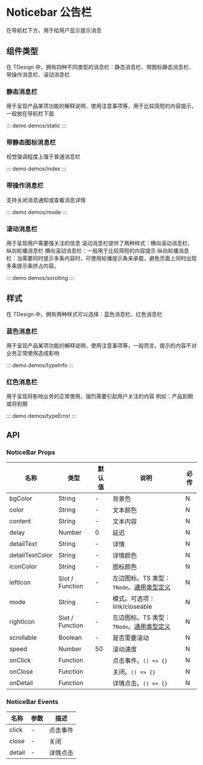 # Noticebar 公告栏

在导航栏下方，用于给用户显示提示消息

## 组件类型

在 TDesign 中，拥有四种不同类型的消息栏：静态消息栏、带图标静态消息栏、带操作消息栏、滚动消息栏

### 静态消息栏

用于呈现产品某项功能的解释说明、使用注意事项等，用于比较简短的内容提示，一般放在导航栏下面

::: demo demos/static
:::

### 带静态图标消息栏

视觉强调程度上强于普通消息栏

::: demo demos/index
:::

### 带操作消息栏

支持关闭消息通知或查看消息详情

::: demo demos/mode
:::

### 滚动消息栏

用于呈现用户需要强关注的信息
滚动消息栏提供了两种样式：横向滚动消息栏、纵向轮播消息栏
横向滚动消息栏：一般用于比较简短的内容提示
纵向轮播消息栏：当需要同时提示多条内容时，可使用轮播提示条来承载，避免页面上同时出现多条提示条挤占内容。

::: demo demos/scrolling
:::

## 样式

在 TDesign 中，拥有两种样式可以选择：蓝色消息栏、红色消息栏

### 蓝色消息栏

用于呈现产品某项功能的解释说明、使用注意事项等，一般而言，提示的内容不对业务正常使用造成影响

::: demo demos/typeInfo
:::

### 红色消息栏

用于呈现将影响业务的正常使用，强烈需要引起用户关注的内容 例如：产品到期或将到期

::: demo demos/typeError
:::

## API

### NoticeBar Props
名称 | 类型 | 默认值 | 说明 | 必传
-- | -- | -- | -- | --
bgColor | String | - | 背景色 | N
color | String | - | 文本颜色 | N
content | String | - | 文本内容 | N
delay | Number | 0 | 延迟 | N
detailText | String | - | 详情 | N
detailTextColor | String | - | 详情颜色 | N
iconColor | String | - | 图标颜色 | N
leftIcon | Slot / Function | - | 左边图标。TS 类型：`TNode`。[通用类型定义](/tdesign-mobile-vue/blob/develop/src/common.ts) | N
mode | String | - | 模式。可选项：link/closeable | N
rightIcon | Slot / Function | - | 左边图标。TS 类型：`TNode`。[通用类型定义](/tdesign-mobile-vue/blob/develop/src/common.ts) | N
scrollable | Boolean | - | 是否需要滚动 | N
speed | Number | 50 | 滚动速度 | N
onClick | Function |  | 点击事件。`() => {}` | N
onClose | Function |  | 关闭。`() => {}` | N
onDetail | Function |  | 详情点击。`() => {}` | N

### NoticeBar Events
名称 | 参数 | 描述
-- | -- | --
click | - | 点击事件
close | - | 关闭
detail | - | 详情点击
